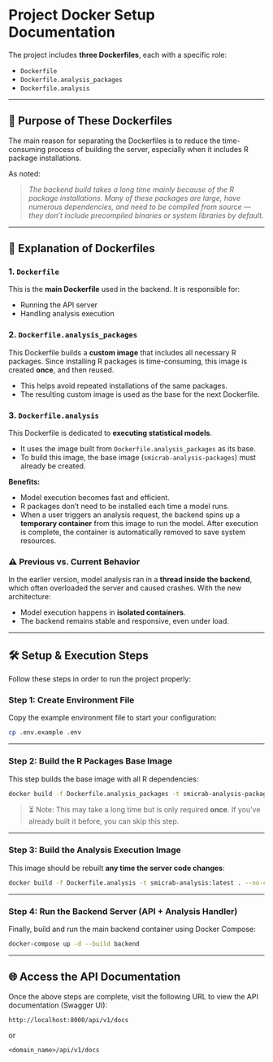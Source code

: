# Project Docker Setup Documentation

The project includes **three Dockerfiles**, each with a specific role:

* `Dockerfile`
* `Dockerfile.analysis_packages`
* `Dockerfile.analysis`

---

## 🧩 Purpose of These Dockerfiles

The main reason for separating the Dockerfiles is to reduce the time-consuming process of building the server, especially when it includes R package installations.

As noted:

> *The backend build takes a long time mainly because of the R package installations. Many of these packages are large, have numerous dependencies, and need to be compiled from source — they don’t include precompiled binaries or system libraries by default.*

---

## 🔧 Explanation of Dockerfiles

### 1. `Dockerfile`

This is the **main Dockerfile** used in the backend. It is responsible for:

* Running the API server
* Handling analysis execution

### 2. `Dockerfile.analysis_packages`

This Dockerfile builds a **custom image** that includes all necessary R packages.
Since installing R packages is time-consuming, this image is created **once**, and then reused.

* This helps avoid repeated installations of the same packages.
* The resulting custom image is used as the base for the next Dockerfile.

### 3. `Dockerfile.analysis`

This Dockerfile is dedicated to **executing statistical models**.

* It uses the image built from `Dockerfile.analysis_packages` as its base.
* To build this image, the base image (`smicrab-analysis-packages`) must already be created.

**Benefits:**

* Model execution becomes fast and efficient.
* R packages don’t need to be installed each time a model runs.
* When a user triggers an analysis request, the backend spins up a **temporary container** from this image to run the model. After execution is complete, the container is automatically removed to save system resources.

### ⚠️ Previous vs. Current Behavior

In the earlier version, model analysis ran in a **thread inside the backend**, which often overloaded the server and caused crashes.
With the new architecture:

* Model execution happens in **isolated containers**.
* The backend remains stable and responsive, even under load.

---

## 🛠️ Setup & Execution Steps

Follow these steps in order to run the project properly:

### Step 1: Create Environment File

Copy the example environment file to start your configuration:

```bash
cp .env.example .env
```

---

### Step 2: Build the R Packages Base Image

This step builds the base image with all R dependencies:

```bash
docker build -f Dockerfile.analysis_packages -t smicrab-analysis-packages:latest . --no-cache
```

> ⏳ Note: This may take a long time but is only required **once**. If you’ve already built it before, you can skip this step.

---

### Step 3: Build the Analysis Execution Image

This image should be rebuilt **any time the server code changes**:

```bash
docker build -f Dockerfile.analysis -t smicrab-analysis:latest . --no-cache
```

---

### Step 4: Run the Backend Server (API + Analysis Handler)

Finally, build and run the main backend container using Docker Compose:

```bash
docker-compose up -d --build backend
```

---

## 🌐 Access the API Documentation

Once the above steps are complete, visit the following URL to view the API documentation (Swagger UI):

```
http://localhost:8000/api/v1/docs
```
or

```
<domain_name>/api/v1/docs
```
